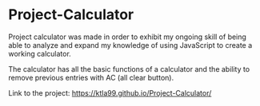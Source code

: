 # Project-Calculator

Project calculator was made in order to exhibit my ongoing skill of being able to analyze and expand my knowledge of using JavaScript to create a working calculator. 

The calculator has all the basic functions of a calculator and the ability to remove previous entries with AC (all clear button).

Link to the project: 
https://ktla99.github.io/Project-Calculator/



